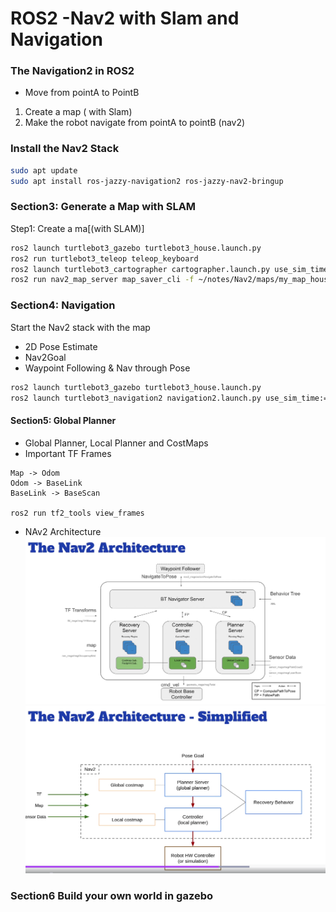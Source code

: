 # ROS2 -Nav2 with Slam and Navigation 
### The Navigation2 in ROS2
- Move from pointA to PointB 

1. Create a map ( with Slam)
2. Make the robot navigate from pointA to pointB (nav2)

### Install the Nav2 Stack
```bash
sudo apt update
sudo apt install ros-jazzy-navigation2 ros-jazzy-nav2-bringup
```
### Section3: Generate a Map with SLAM 
Step1: Create a ma[(with SLAM)]
```bash
ros2 launch turtlebot3_gazebo turtlebot3_house.launch.py
ros2 run turtlebot3_teleop teleop_keyboard
ros2 launch turtlebot3_cartographer cartographer.launch.py use_sim_time:=True
ros2 run nav2_map_server map_saver_cli -f ~/notes/Nav2/maps/my_map_house
```

### Section4: Navigation
Start the Nav2 stack with the map
- 2D Pose Estimate
- Nav2Goal
- Waypoint Following & Nav through Pose
```bash
ros2 launch turtlebot3_gazebo turtlebot3_house.launch.py
ros2 launch turtlebot3_navigation2 navigation2.launch.py use_sim_time:=True map:=$HOME/notes/Nav2/maps/my_map_house.yaml
```

#### Section5: Global Planner
- Global Planner, Local Planner and CostMaps
- Important TF Frames
```
Map -> Odom
Odom -> BaseLink
BaseLink -> BaseScan

ros2 run tf2_tools view_frames
```

- NAv2 Architecture
![alt text](image.png)
![alt text](image-2.png)

### Section6 Build your own world in gazebo
